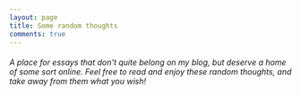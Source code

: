 ```yaml
---
layout: page
title: Some random thoughts
comments: true
---
```


###### _A place for essays that don't quite belong on my blog, but deserve a home of some sort online. Feel free to read and enjoy these random thoughts, and take away from them what you wish!_

